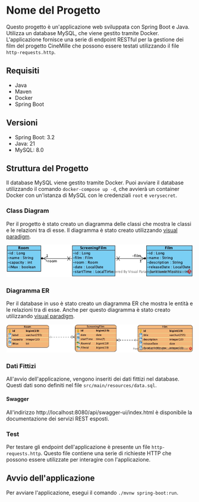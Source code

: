# Nome del Progetto

Questo progetto è un'applicazione web sviluppata con Spring Boot e Java.
Utilizza un database MySQL, che viene gestito tramite Docker.
L'applicazione fornisce una serie di endpoint RESTful per la gestione dei film del progetto CineMille che possono essere
testati utilizzando il file `http-requests.http`.

## Requisiti

- Java
- Maven
- Docker
- Spring Boot

## Versioni

- Spring Boot: 3.2
- Java: 21
- MySQL: 8.0

## Struttura del Progetto

Il database MySQL viene gestito tramite Docker. Puoi avviare il database utilizzando il comando `docker-compose up -d`,
che avvierà un container Docker con un'istanza di MySQL con le credenziali `root` e `verysecret`.

### Class Diagram

Per il progetto è stato creato un diagramma delle classi che mostra le classi e le relazioni tra di esse.
Il diagramma è stato creato utilizzando [visual paradigm](https://www.visual-paradigm.com).

![Class Diagram](doc/class-diagram.jpg)

### Diagramma ER

Per il database in uso è stato creato un diagramma ER che mostra le entità e le relazioni tra di esse.
Anche per questo diagramma è stato creato utilizzando [visual paradigm](https://www.visual-paradigm.com).

![ER Diagram](doc/er-diagram.jpg)

### Dati Fittizi

All'avvio dell'applicazione, vengono inseriti dei dati fittizi nel database. Questi dati sono definiti nel
file `src/main/resources/data.sql`.

#### Swagger

All'indirizzo http://localhost:8080/api/swagger-ui/index.html è disponibile la documentazione dei servizi REST
esposti.

### Test

Per testare gli endpoint dell'applicazione è presente un file `http-requests.http`. Questo file contiene una serie di
richieste HTTP che possono essere utilizzate per interagire con l'applicazione.

## Avvio dell'applicazione

Per avviare l'applicazione, esegui il comando `./mvnw spring-boot:run`.